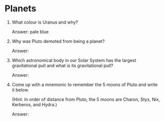 # Planets

1. What colour is Uranus and why?
   
   Answer: pale blue
     
2. Why was Pluto demoted from being a planet?

   Answer: 
   
3. Which astronomical body in our Solar System has the largest gravitational pull and what is its gravitational pull?

   Answer: 
     
4. Come up with a mnemonic to remember the 5 moons of Pluto and write it below.
   
   (Hint: In order of distance from Pluto, the 5 moons are Charon, Styx, Nix, Kerberos, and Hydra.)
   
   Answer: 

